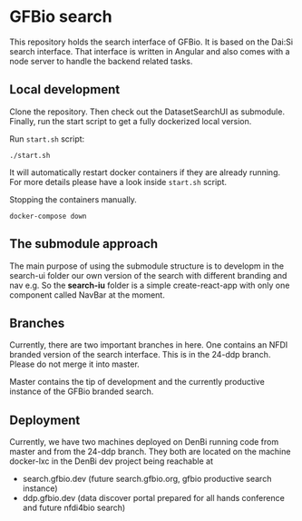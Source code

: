 # GFBio search 

This repository holds the search interface of GFBio. It is based on the Dai:Si
search interface. That interface is written in Angular and also comes with a
node server to handle the backend related tasks.

## Local development 

Clone the repository. Then check out the DatasetSearchUI as submodule. Finally,
run the start script to get a fully dockerized local version.

Run `start.sh` script:  

```
./start.sh
```

It will automatically restart docker containers if they are already running.  
For more details please have a look inside `start.sh` script.

Stopping the containers manually.

```
docker-compose down
```

## The submodule approach 

The main purpose of using the submodule structure is to developm in the
search-ui folder our own version of the search with different branding and nav
e.g. So the **search-iu** folder is a simple create-react-app with only one
component called NavBar at the moment.

## Branches

Currently, there are two important branches in here. One contains an NFDI
branded version of the search interface. This is in the 24-ddp branch. Please
do not merge it into master. 

Master contains the tip of development and the currently productive instance of
the GFBio branded search.

## Deployment

Currently, we have two machines deployed on DenBi running code from master and
from the 24-ddp branch. They both are located on the machine docker-lxc in the
DenBi dev project being reachable at 

* search.gfbio.dev (future search.gfbio.org, gfbio productive search instance)
* ddp.gfbio.dev (data discover portal prepared for all hands conference and future nfdi4bio search)
